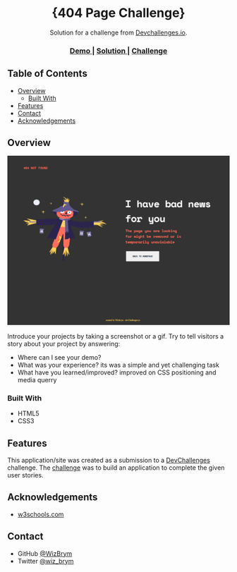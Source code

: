 <!-- Please update value in the {}  -->

<h1 align="center">{404 Page Challenge}</h1>

<div align="center">
   Solution for a challenge from  <a href="http://devchallenges.io" target="_blank">Devchallenges.io</a>.
</div>

<div align="center">
  <h3>
    <a href="https://{your-demo-link.your-domain}">
      Demo
    </a>
    <span> | </span>
    <a href="https://{your-url-to-the-solution}">
      Solution
    </a>
    <span> | </span>
    <a href="https://devchallenges.io/challenges/wBunSb7FPrIepJZAg0sY">
      Challenge
    </a>
  </h3>
</div>

<!-- TABLE OF CONTENTS -->

## Table of Contents

- [Overview](#overview)
  - [Built With](#built-with)
- [Features](#features)
- [Contact](#contact)
- [Acknowledgements](#acknowledgements)

<!-- OVERVIEW -->

## Overview

![screenshot](https://github.com/WizBrym/DevChallenges/blob/main/404%20error%20desktop%20Screenshot%20.png)

Introduce your projects by taking a screenshot or a gif. Try to tell visitors a story about your project by answering:

- Where can I see your demo?
- What was your experience? its was a simple and yet challenging task
- What have you learned/improved? improved on CSS positioning and media querry 

### Built With

<!-- This section should list any major frameworks that you built your project using. Here are a few examples.-->

- HTML5
- CSS3

## Features

<!-- List the features of your application or follow the template. Don't share the figma file here :) -->

This application/site was created as a submission to a [DevChallenges](https://devchallenges.io/challenges) challenge. The [challenge](https://devchallenges.io/challenges/wBunSb7FPrIepJZAg0sY) was to build an application to complete the given user stories.


## Acknowledgements

<!-- This section should list any articles or add-ons/plugins that helps you to complete the project. This is optional but it will help you in the future. For exmpale -->

- [w3schools.com](https://w3schools.com)

## Contact

- GitHub [@WizBrym](https://{github.com/WizBrym})
- Twitter [@wiz_brym](https://{twitter.com/wiz_brym})
